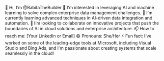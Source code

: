 👋 Hi, I’m @BabitaTheBuilder
👀 I’m interested in leveraging AI and machine learning to solve complex enterprise data management challenges.
🌱 I’m currently learning advanced techniques in AI-driven data integration and automation.
💞️ I’m looking to collaborate on innovative projects that push the boundaries of AI in cloud solutions and enterprise architecture.
📫 How to reach me: [Your LinkedIn or Email]
😄 Pronouns: She/Her
⚡ Fun fact: I’ve worked on some of the leading-edge tools at Microsoft, including Visual Studio and Bing Ads, and I'm passionate about creating systems that scale seamlessly in the cloud!

<!---
BabitaTheBuilder/BabitaTheBuilder is a ✨ special ✨ repository because its `README.md` (this file) appears on your GitHub profile.
You can click the Preview link to take a look at your changes.
--->
